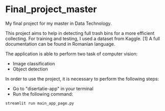 # Final_project_master
My final project for my master in Data Technology.

This project aims to help in detecting full trash bins for a more efficient collecting. For training and testing, I used a dataset from Kaggle. [1]
A full documentation can be found in Romanian language.

The application is able to perform two task of computer vision:
- Image classification
- Object detection

In order to use the project, it is necessary to perform the following steps:
- Go to "disertatie-app" in your terminal
- Run the following command:
```
streamlit run main_app_page.py
```